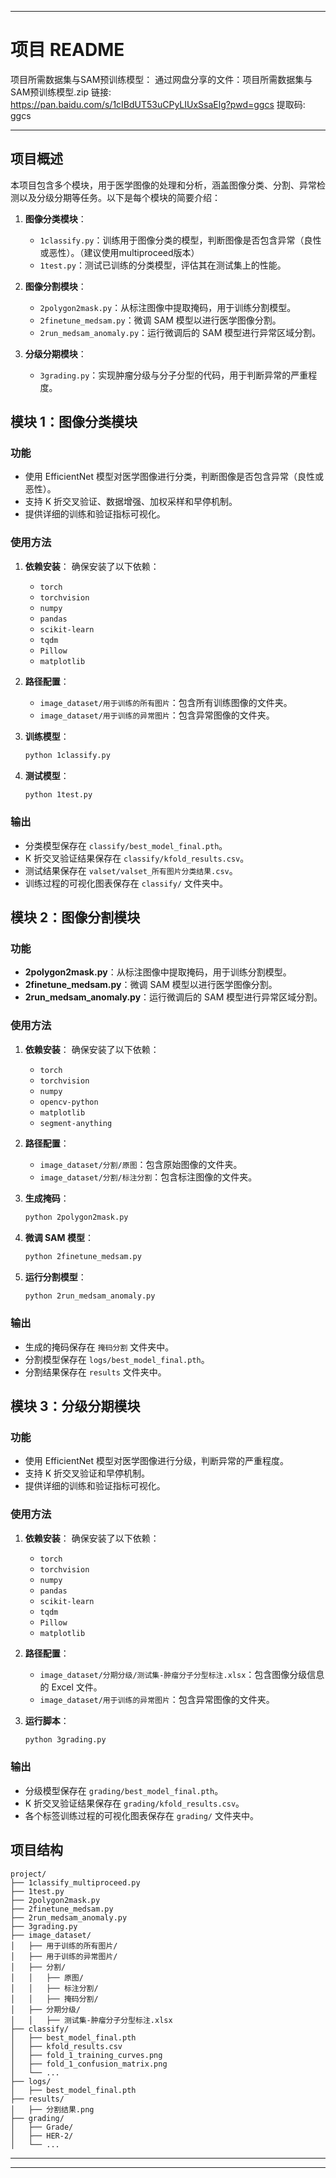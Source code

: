 

---

# 项目 README
项目所需数据集与SAM预训练模型：
通过网盘分享的文件：项目所需数据集与SAM预训练模型.zip
链接: https://pan.baidu.com/s/1cIBdUT53uCPyLIUxSsaElg?pwd=ggcs 提取码: ggcs

---

## 项目概述
本项目包含多个模块，用于医学图像的处理和分析，涵盖图像分类、分割、异常检测以及分级分期等任务。以下是每个模块的简要介绍：

1. **图像分类模块**：
   - `1classify.py`：训练用于图像分类的模型，判断图像是否包含异常（良性或恶性）。（建议使用multiproceed版本）
   - `1test.py`：测试已训练的分类模型，评估其在测试集上的性能。

2. **图像分割模块**：
   - `2polygon2mask.py`：从标注图像中提取掩码，用于训练分割模型。
   - `2finetune_medsam.py`：微调 SAM 模型以进行医学图像分割。
   - `2run_medsam_anomaly.py`：运行微调后的 SAM 模型进行异常区域分割。

3. **分级分期模块**：
   - `3grading.py`：实现肿瘤分级与分子分型的代码，用于判断异常的严重程度。

## 模块 1：图像分类模块

### 功能
- 使用 EfficientNet 模型对医学图像进行分类，判断图像是否包含异常（良性或恶性）。
- 支持 K 折交叉验证、数据增强、加权采样和早停机制。
- 提供详细的训练和验证指标可视化。

### 使用方法
1. **依赖安装**：
   确保安装了以下依赖：
   - `torch`
   - `torchvision`
   - `numpy`
   - `pandas`
   - `scikit-learn`
   - `tqdm`
   - `Pillow`
   - `matplotlib`

2. **路径配置**：
   - `image_dataset/用于训练的所有图片`：包含所有训练图像的文件夹。
   - `image_dataset/用于训练的异常图片`：包含异常图像的文件夹。

3. **训练模型**：
   ```bash
   python 1classify.py
   ```

4. **测试模型**：
   ```bash
   python 1test.py
   ```

### 输出
- 分类模型保存在 `classify/best_model_final.pth`。
- K 折交叉验证结果保存在 `classify/kfold_results.csv`。
- 测试结果保存在 `valset/valset_所有图片分类结果.csv`。
- 训练过程的可视化图表保存在 `classify/` 文件夹中。

## 模块 2：图像分割模块

### 功能
- **2polygon2mask.py**：从标注图像中提取掩码，用于训练分割模型。
- **2finetune_medsam.py**：微调 SAM 模型以进行医学图像分割。
- **2run_medsam_anomaly.py**：运行微调后的 SAM 模型进行异常区域分割。

### 使用方法
1. **依赖安装**：
   确保安装了以下依赖：
   - `torch`
   - `torchvision`
   - `numpy`
   - `opencv-python`
   - `matplotlib`
   - `segment-anything`

2. **路径配置**：
   - `image_dataset/分割/原图`：包含原始图像的文件夹。
   - `image_dataset/分割/标注分割`：包含标注图像的文件夹。

3. **生成掩码**：
   ```bash
   python 2polygon2mask.py
   ```

4. **微调 SAM 模型**：
   ```bash
   python 2finetune_medsam.py
   ```

5. **运行分割模型**：
   ```bash
   python 2run_medsam_anomaly.py
   ```

### 输出
- 生成的掩码保存在 `掩码分割` 文件夹中。
- 分割模型保存在 `logs/best_model_final.pth`。
- 分割结果保存在 `results` 文件夹中。

## 模块 3：分级分期模块

### 功能
- 使用 EfficientNet 模型对医学图像进行分级，判断异常的严重程度。
- 支持 K 折交叉验证和早停机制。
- 提供详细的训练和验证指标可视化。

### 使用方法
1. **依赖安装**：
   确保安装了以下依赖：
   - `torch`
   - `torchvision`
   - `numpy`
   - `pandas`
   - `scikit-learn`
   - `tqdm`
   - `Pillow`
   - `matplotlib`

2. **路径配置**：
   - `image_dataset/分期分级/测试集-肿瘤分子分型标注.xlsx`：包含图像分级信息的 Excel 文件。
   - `image_dataset/用于训练的异常图片`：包含异常图像的文件夹。

3. **运行脚本**：
   ```bash
   python 3grading.py
   ```

### 输出
- 分级模型保存在 `grading/best_model_final.pth`。
- K 折交叉验证结果保存在 `grading/kfold_results.csv`。
- 各个标签训练过程的可视化图表保存在 `grading/` 文件夹中。

## 项目结构
```
project/
├── 1classify_multiproceed.py
├── 1test.py
├── 2polygon2mask.py
├── 2finetune_medsam.py
├── 2run_medsam_anomaly.py
├── 3grading.py
├── image_dataset/
│   ├── 用于训练的所有图片/
│   ├── 用于训练的异常图片/
│   ├── 分割/
│   │   ├── 原图/
│   │   ├── 标注分割/
│   │   ├── 掩码分割/
│   ├── 分期分级/
│   │   ├── 测试集-肿瘤分子分型标注.xlsx
├── classify/
│   ├── best_model_final.pth
│   ├── kfold_results.csv
│   ├── fold_1_training_curves.png
│   ├── fold_1_confusion_matrix.png
│   └── ...
├── logs/
│   ├── best_model_final.pth
├── results/
│   ├── 分割结果.png
├── grading/
│   ├── Grade/
│   ├── HER-2/
│   └── ...
```

---



---

